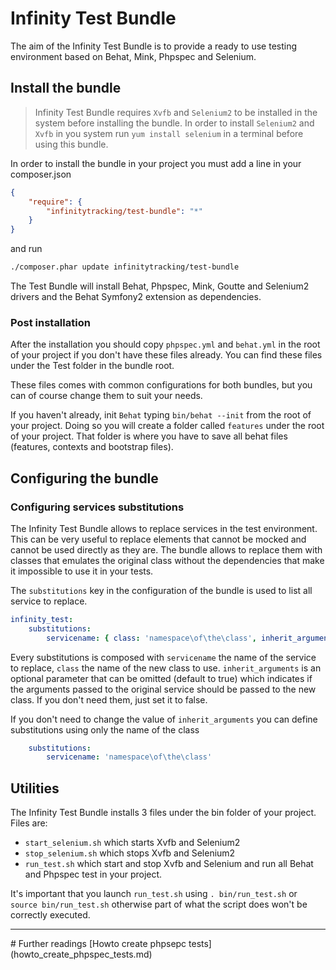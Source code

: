 # Infinity Test Bundle

The aim of the Infinity Test Bundle is to provide a ready to use testing environment based on Behat, Mink, Phpspec and Selenium.

## Install the bundle
> Infinity Test Bundle requires `Xvfb` and `Selenium2` to be installed in the system before installing the bundle.
 In order to install `Selenium2` and `Xvfb` in you system run `yum install selenium` in a terminal before using this bundle.

In order to install the bundle in your project you must add a line in your composer.json

```json
{
    "require": {
        "infinitytracking/test-bundle": "*"
    }
}
```

and run

```sh
./composer.phar update infinitytracking/test-bundle
```

The Test Bundle will install Behat, Phpspec, Mink, Goutte and Selenium2 drivers and the Behat Symfony2 extension as dependencies.

### Post installation
After the installation you should copy `phpspec.yml` and `behat.yml` in the root of your project if you don't have these files already.
You can find these files under the Test folder in the bundle root.

These files comes with common configurations for both bundles, but you can of course change them to suit your needs.

If you haven't already, init `Behat` typing `bin/behat --init` from the root of your project. Doing so you will create a folder
called `features` under the root of your project. That folder is where you have to save all behat files (features, contexts and bootstrap files).

## Configuring the bundle
### Configuring services substitutions

The Infinity Test Bundle allows to replace services in the test environment. This can be very useful to replace elements that cannot be
mocked and cannot be used directly as they are.
The bundle allows to replace them with classes that emulates the original class without the dependencies that make it
impossible to use it in your tests.

The `substitutions` key in the configuration of the bundle is used to list all service to replace.

```yaml
infinity_test:
    substitutions:
        servicename: { class: 'namespace\of\the\class', inherit_arguments: true }
```

Every substitutions is composed with `servicename` the name of the service to replace, `class` the name of the new class to use.
`inherit_arguments` is an optional parameter that can be omitted (default to true) which indicates if the arguments passed to the
original service should be passed to the new class. If you don't need them, just set it to false.

If you don't need to change the value of `inherit_arguments` you can define substitutions using only the name of the class

```yaml
    substitutions:
        servicename: 'namespace\of\the\class'
```

## Utilities
The Infinity Test Bundle installs 3 files under the bin folder of your project.    
Files are:

* `start_selenium.sh` which starts Xvfb and Selenium2
* `stop_selenium.sh` which stops Xvfb and Selenium2
* `run_test.sh` which start and stop Xvfb and Selenium and run all Behat and Phpspec test in your project.

It's important that you launch `run_test.sh` using `. bin/run_test.sh` or `source bin/run_test.sh` otherwise part of what the script does won't be correctly executed.

<hr />
# Further readings
[Howto create phpsepc tests](howto_create_phpspec_tests.md)